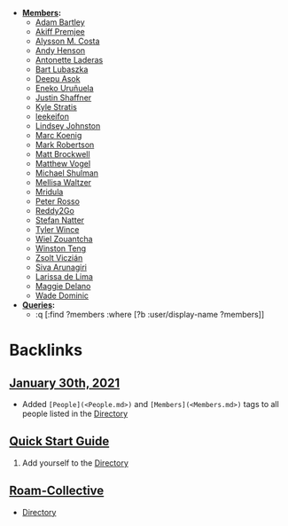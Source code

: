 - **[Members](<Members.md>):**
    - [Adam Bartley](<Adam Bartley.md>)
    - [Akiff Premjee](<Akiff Premjee.md>)
    - [Alysson M. Costa](<Alysson M. Costa.md>)
    - [Andy Henson](<Andy Henson.md>)
    - [Antonette Laderas](<Antonette Laderas.md>)
    - [Bart Lubaszka](<Bart Lubaszka.md>)
    - [Deepu Asok](<Deepu Asok.md>)
    - [Eneko Uruñuela](<Eneko Uruñuela.md>)
    - [Justin Shaffner](<Justin Shaffner.md>)
    - [Kyle Stratis](<Kyle Stratis.md>)
    - [leekeifon](<leekeifon.md>)
    - [Lindsey Johnston](<Lindsey Johnston.md>)
    - [Marc Koenig](<Marc Koenig.md>)
    - [Mark Robertson](<Mark Robertson.md>)
    - [Matt Brockwell](<Matt Brockwell.md>)
    - [Matthew Vogel](<Matthew Vogel.md>)
    - [Michael Shulman](<Michael Shulman.md>)
    - [Mellisa Waltzer](<Mellisa Waltzer.md>)
    - [Mridula](<Mridula.md>)
    - [Peter Rosso](<Peter Rosso.md>)
    - [Reddy2Go](<Reddy2Go.md>)
    - [Stefan Natter](<Stefan Natter.md>)
    - [Tyler Wince](<Tyler Wince.md>)
    - [Wiel Zouantcha](<Wiel Zouantcha.md>)
    - [Winston Teng](<Winston Teng.md>)
    - [Zsolt Viczián](<Zsolt Viczián.md>)
    - [Siva Arunagiri](<Siva Arunagiri.md>)
    - [Larissa de Lima](<Larissa de Lima.md>)
    - [Maggie Delano](<Maggie Delano.md>)
    - [Wade Dominic](<Wade Dominic.md>)
- **[Queries](<Queries.md>):**
    - :q [:find ?members
 :where [?b :user/display-name ?members]]

# Backlinks
## [January 30th, 2021](<January 30th, 2021.md>)
- Added `[People](<People.md>)` and `[Members](<Members.md>)` tags to all people listed in the [Directory](<Directory.md>)

## [Quick Start Guide](<Quick Start Guide.md>)
1. Add yourself to the [Directory](<Directory.md>)

## [Roam-Collective](<Roam-Collective.md>)
- [Directory](<Directory.md>)

